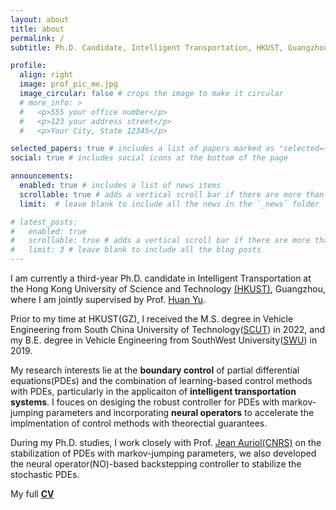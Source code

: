 ```yaml
---
layout: about
title: about
permalink: /
subtitle: Ph.D. Candidate, Intelligent Transportation, HKUST, Guangzhou

profile:
  align: right
  image: prof_pic_me.jpg
  image_circular: false # crops the image to make it circular
  # more_info: >
  #   <p>555 your office number</p>
  #   <p>123 your address street</p>
  #   <p>Your City, State 12345</p>

selected_papers: true # includes a list of papers marked as "selected={true}"
social: true # includes social icons at the bottom of the page

announcements:
  enabled: true # includes a list of news items
  scrollable: true # adds a vertical scroll bar if there are more than 3 news items
  limit:  # leave blank to include all the news in the `_news` folder

# latest_posts:
#   enabled: true
#   scrollable: true # adds a vertical scroll bar if there are more than 3 new posts items
#   limit: 3 # leave blank to include all the blog posts
---
```

I am currently a third-year Ph.D. candidate in Intelligent Transportation at the Hong Kong University of Science and Technology [(HKUST)](https://www.hkust-gz.edu.cn), Guangzhou, where I am jointly supervised by Prof. [Huan Yu](https://amslab.org). 
<!-- and Prof. [Mamadou Diagne](https://www.insync-lab.org)(UCSD).  -->
Prior to my time at HKUST(GZ), I received the M.S. degree in Vehicle Engineering from South China University of Technology([SCUT](https://www.scut.edu.cn/new/)) in 2022, and my B.E. degree in Vehicle Engineering from SouthWest University([SWU](https://www.swu.edu.cn)) in 2019.

My research interests lie at the **boundary control** of partial differential equations(PDEs) and the combination of learning-based control methods with PDEs, particularly in the applicaiton of **intelligent transportation systems**. I fouces on desiging the robust controller for PDEs with markov-jumping parameters and incorporating **neural operators**
to accelerate the implmentation of control methods with theorectial guarantees.

During my Ph.D. studies, I work closely with Prof. [Jean Auriol(CNRS)](https://l2s.centralesupelec.fr/u/auriol-jean/) on the stabilization of PDEs with markov-jumping parameters, we also developed the neural operator(NO)-based backstepping controller to stabilize the stochastic PDEs.

My full **[CV](/assets/pdf/Yihuai_CV.pdf)**


<!-- Put your address / P.O. box / other info right below your picture. You can also disable any of these elements by editing `profile` property of the YAML header of your `_pages/about.md`. Edit `_bibliography/papers.bib` and Jekyll will render your [publications page](/al-folio/publications/) automatically. -->

<!-- Link to your social media connections, too. This theme is set up to use [Font Awesome icons](https://fontawesome.com/) and [Academicons](https://jpswalsh.github.io/academicons/), like the ones below. Add your Facebook, Twitter, LinkedIn, Google Scholar, or just disable all of them. -->
